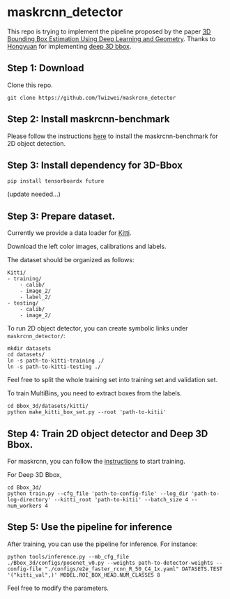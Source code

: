 # maskrcnn_detector
This repo is trying to implement the pipeline proposed by the paper [3D Bounding Box Estimation Using Deep Learning and Geometry](https://arxiv.org/pdf/1612.00496.pdf). Thanks to [Hongyuan](https://github.com/dashidhy) for implementing [deep 3D bbox](https://github.com/dashidhy/3D-BBox).

## Step 1: Download

Clone this repo.

~~~~~~~~~~~~~~~~~~~~~~~~~~~~~~~~~~~~~~~~~~~~~~~~~~~~~~~~~~~~~~~~~~~~~~~~~~~~~~~~
git clone https://github.com/Twizwei/maskrcnn_detector
~~~~~~~~~~~~~~~~~~~~~~~~~~~~~~~~~~~~~~~~~~~~~~~~~~~~~~~~~~~~~~~~~~~~~~~~~~~~~~~~

## Step 2: Install maskrcnn-benchmark
Please follow the instructions [here](https://github.com/facebookresearch/maskrcnn-benchmark) to install the maskrcnn-benchmark for 2D object detection.

## Step 3: Install dependency for 3D-Bbox
```
pip install tensorboardx future
```
(update needed...)

## Step 3: Prepare dataset.
Currently we provide a data loader for [Kitti](http://www.cvlibs.net/datasets/kitti/eval_object.php?obj_benchmark=3d).

Download the left color images, calibrations and labels.

The dataset should be organized as follows:
```
Kitti/
- training/
    - calib/
    - image_2/
    - label_2/
- testing/
    - calib/
    - image_2/
```

To run 2D object detector, you can create symbolic links under ```maskrcnn_detector/```:
```
mkdir datasets
cd datasets/
ln -s path-to-kitti-training ./
ln -s path-to-kitti-testing ./ 
```
Feel free to split the whole training set into training set and validation set.

To train MultiBins, you need to extract boxes from the labels.
```
cd Bbox_3d/datasets/kitti/
python make_kitti_box_set.py --root 'path-to-kitii'
```

## Step 4: Train 2D object detector and Deep 3D Bbox.
For maskrcnn, you can follow the [instructions](https://github.com/facebookresearch/maskrcnn-benchmark) to start training.

For Deep 3D Bbox, 
```
cd Bbox_3d/
python train.py --cfg_file 'path-to-config-file' --log_dir 'path-to-log-directory' --kitti_root 'path-to-kitii' --batch_size 4 --num_workers 4
```

## Step 5: Use the pipeline for inference
After training, you can use the pipeline for inference. For instance:
```
python tools/inference.py --mb_cfg_file ./Bbox_3d/configs/posenet_v0.py --weights path-to-detector-weights --config-file "./configs/e2e_faster_rcnn_R_50_C4_1x.yaml" DATASETS.TEST '("kitti_val",)' MODEL.ROI_BOX_HEAD.NUM_CLASSES 8
```
Feel free to modify the parameters.
